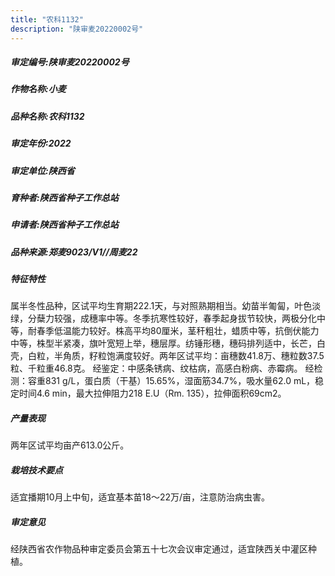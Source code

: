 ```yaml
---
title: "农科1132"
description: "陕审麦20220002号"
---
```

##### 审定编号:陕审麦20220002号

##### 作物名称:小麦

##### 品种名称:农科1132

##### 审定年份:2022

##### 审定单位:陕西省

##### 育种者:陕西省种子工作总站

##### 申请者:陕西省种子工作总站

##### 品种来源:郑麦9023/V1//周麦22

##### 特征特性
属半冬性品种，区试平均生育期222.1天，与对照熟期相当。幼苗半匍匐，叶色淡绿，分蘖力较强，成穗率中等。冬季抗寒性较好，春季起身拔节较快，两极分化中等，耐春季低温能力较好。株高平均80厘米，茎秆粗壮，蜡质中等，抗倒伏能力中等，株型半紧凑，旗叶宽短上举，穗层厚。纺锤形穗，穗码排列适中，长芒，白壳，白粒，半角质，籽粒饱满度较好。两年区试平均：亩穗数41.8万、穗粒数37.5粒、千粒重46.8克。
经鉴定：中感条锈病、纹枯病，高感白粉病、赤霉病。
经检测：容重831 g/L，蛋白质（干基）15.65%，湿面筋34.7%，吸水量62.0 mL，稳定时间4.6 min，最大拉伸阻力218 E.U（Rm. 135），拉伸面积69cm2。

##### 产量表现
两年区试平均亩产613.0公斤。

##### 栽培技术要点
适宜播期10月上中旬，适宜基本苗18～22万/亩，注意防治病虫害。

##### 审定意见
经陕西省农作物品种审定委员会第五十七次会议审定通过，适宜陕西关中灌区种植。
